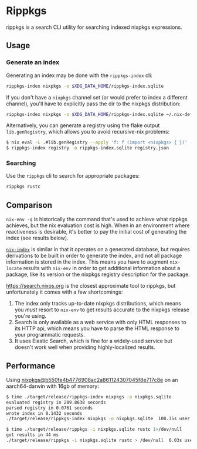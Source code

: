 # Rippkgs

rippkgs is a search CLI utility for searching indexed nixpkgs expressions.

## Usage

### Generate an index

Generating an index may be done with the `rippkgs-index` cli:
```sh
rippkgs-index nixpkgs -o $XDG_DATA_HOME/rippkgs-index.sqlite
```

If you don't have a `nixpkgs` channel set (or would prefer to index a different channel), you'll have to explicitly pass the dir to the nixpkgs distribution:
```sh
rippkgs-index nixpkgs -o $XDG_DATA_HOME/rippkgs-index.sqlite ~/.nix-defexpr/channels/my-very-special-nixpkgs-channel
```

Alternatively, you can generate a registry using the flake output `lib.genRegistry`, which allows you to avoid recursive-nix problems:
```sh
$ nix eval -L .#lib.genRegistry --apply 'f: f (import <nixpkgs> { })' --impure --json >registry.json
$ rippkgs-index registry -o rippkgs-index.sqlite registry.json
```

### Searching

Use the `rippkgs` cli to search for appropriate packages:
```sh
rippkgs rustc
```

## Comparison

`nix-env -q` is historically the command that's used to achieve what rippkgs achieves, but the nix evaluation cost is high.
When in an environment where reactiveness is desirable, it's better to pay the initial cost of generating the index (see results below).

[`nix-index`](https://github.com/nix-community/nix-index) is similar in that it operates on a generated database,
but requires derivations to be built in order to generate the index, and not all package information is stored in the index.
This means you have to augment `nix-locate` results with `nix-env` in order to get additional information about a package, like its
version or the nixpkgs registry description for the package.

<https://search.nixos.org> is the closest approximate tool to rippkgs, but unfortunately it comes with a few shortcomings:
1. The index only tracks up-to-date nixpkgs distributions, which means you *must* resort to `nix-env` to get results accurate to the nixpkgs release you're using.
2. Search is only available as a web service with only HTML responses to its HTTP api, which means you have to parse the HTML response to your programmatic requests.
3. It uses Elastic Search, which is fine for a widely-used service but doesn't work well when providing highly-localized results.

## Performance

Using [nixpkgs@b550fe4b4776908ac2a861124307045f8e717c8e](https://github.com/NixOS/nixpkgs/tree/b550fe4b4776908ac2a861124307045f8e717c8e) on an aarch64-darwin with 16gb of memory:
```sh
$ time ./target/release/rippkgs-index nixpkgs -o nixpkgs.sqlite
evaluated registry in 289.8638 seconds
parsed registry in 0.0761 seconds
wrote index in 0.1432 seconds
./target/release/rippkgs-index nixpkgs -o nixpkgs.sqlite  108.35s user 45.50s system 53% cpu 4:50.20 total

$ time ./target/release/rippkgs -i nixpkgs.sqlite rustc 1>/dev/null
got results in 44 ms
./target/release/rippkgs -i nixpkgs.sqlite rustc > /dev/null  0.03s user 0.02s system 89% cpu 0.051 total
```

